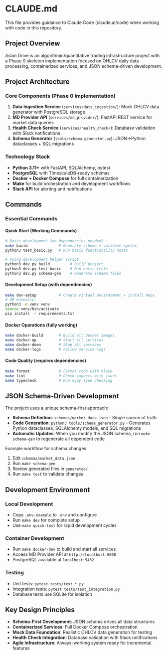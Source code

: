 # CLAUDE.md

This file provides guidance to Claude Code (claude.ai/code) when working with code in this repository.

## Project Overview

Aslan Drive is an algorithmic/quantitative trading infrastructure project with a Phase 0 skeleton implementation focused on OHLCV daily data processing, containerized services, and JSON schema-driven development.

## Project Architecture

### Core Components (Phase 0 Implementation)
1. **Data Ingestion Service** (`services/data_ingestion/`): Mock OHLCV data generator with PostgreSQL storage
2. **MD Provider API** (`services/md_provider/`): FastAPI REST service for market data queries
3. **Health Check Service** (`services/health_check/`): Database validation with Slack notifications
4. **Schema Generator** (`tools/schema_generator.py`): JSON→Python dataclasses + SQL migrations

### Technology Stack
- **Python 3.11+** with FastAPI, SQLAlchemy, pytest
- **PostgreSQL** with TimescaleDB-ready schemas
- **Docker + Docker Compose** for full containerization
- **Make** for build orchestration and development workflows
- **Slack API** for alerting and notifications

## Commands

### Essential Commands

#### Quick Start (Working Commands)
```bash
# Basic development (no dependencies needed)
make build              # Generate schema + validate syntax
python3 test_basic.py   # Run basic functionality tests

# Using development helper script
python3 dev.py build         # Build project
python3 dev.py test-basic    # Run basic tests
python3 dev.py schema-gen    # Generate schema files
```

#### Development Setup (with dependencies)
```bash
make dev-setup          # Create virtual environment + install deps
# OR manually:
python3 -m venv venv
source venv/bin/activate
pip install -r requirements.txt
```

#### Docker Operations (fully working)
```bash
make docker-build       # Build all Docker images
make docker-up          # Start all services
make docker-down        # Stop all services
make docker-logs        # Follow service logs
```

#### Code Quality (requires dependencies)
```bash
make format             # Format code with black
make lint               # Check imports with isort
make typecheck          # Run mypy type checking
```

## JSON Schema-Driven Development

The project uses a unique schema-first approach:
- **Schema Definition**: `schemas/market_data.json` - Single source of truth
- **Code Generation**: `python3 tools/schema_generator.py` - Generates Python dataclasses, SQLAlchemy models, and SQL migrations
- **Automatic Updates**: When you modify the JSON schema, run `make schema-gen` to regenerate all dependent code

Example workflow for schema changes:
1. Edit `schemas/market_data.json`
2. Run `make schema-gen` 
3. Review generated files in `generated/`
4. Run `make test` to validate changes

## Development Environment

### Local Development
- Copy `.env.example` to `.env` and configure
- Run `make dev` for complete setup
- Use `make quick-test` for rapid development cycles

### Container Development  
- Run `make docker-dev` to build and start all services
- Access MD Provider API at `http://localhost:8000`
- PostgreSQL available at `localhost:5432`

### Testing
- Unit tests: `pytest tests/test_*.py`
- Integration tests: `pytest tests/test_integration.py`
- Database tests use SQLite for isolation

## Key Design Principles

- **Schema-First Development**: JSON schema drives all data structures
- **Containerized Services**: Full Docker Compose orchestration
- **Mock Data Foundation**: Realistic OHLCV data generation for testing
- **Health Check Integration**: Database validation with Slack notifications
- **Agile Infrastructure**: Always-working system ready for incremental features